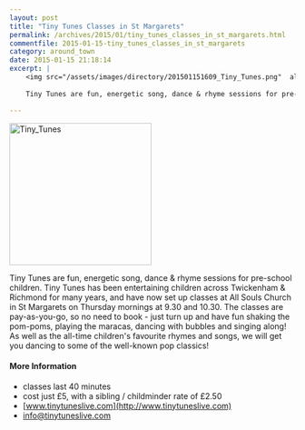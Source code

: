 ```yaml
---
layout: post
title: "Tiny Tunes Classes in St Margarets"
permalink: /archives/2015/01/tiny_tunes_classes_in_st_margarets.html
commentfile: 2015-01-15-tiny_tunes_classes_in_st_margarets
category: around_town
date: 2015-01-15 21:18:14
excerpt: |
    <img src="/assets/images/directory/201501151609_Tiny_Tunes.png"  alt="Tiny_Tunes" width="150"  class="right" />
    
    Tiny Tunes are fun, energetic song, dance & rhyme sessions for pre-school children. Tiny Tunes has been entertaining children across Twickenham & Richmond for many years, and have now set up classes at All Souls Church in St Margarets on Thursday mornings at 9.30 and 10.30. The classes are pay-as-you-go, so no need to book - just turn up and have fun shaking the pom-poms, playing the maracas, dancing with bubbles and singing along! As well as the all-time children's favourite rhymes and songs, we will get you dancing to some of the well-known pop classics!

---
```


<img src="/assets/images/directory/201501151609_Tiny_Tunes.png"  alt="Tiny_Tunes" width="250"  class="right" />

Tiny Tunes are fun, energetic song, dance & rhyme sessions for pre-school children. Tiny Tunes has been entertaining children across Twickenham & Richmond for many years, and have now set up classes at All Souls Church in St Margarets on Thursday mornings at 9.30 and 10.30. The classes are pay-as-you-go, so no need to book - just turn up and have fun shaking the pom-poms, playing the maracas, dancing with bubbles and singing along! As well as the all-time children's favourite rhymes and songs, we will get you dancing to some of the well-known pop classics!

#### More Information

-   classes last 40 minutes
-   cost just £5, with a sibling / childminder rate of £2.50
-   [www.tinytuneslive.com](http://www.tinytuneslive.com)
-   <info@tinytuneslive.com>
